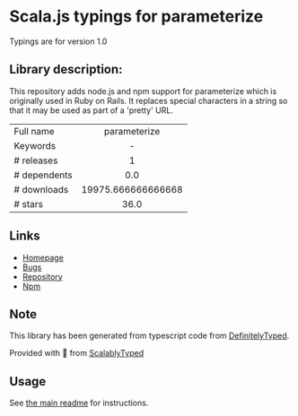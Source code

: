 
# Scala.js typings for parameterize

Typings are for version 1.0

## Library description:
This repository adds node.js and npm support for parameterize which is originally used in Ruby on Rails. It replaces special characters in a string so that it may be used as part of a 'pretty' URL.

|                    |                 |
| ------------------ | :-------------: |
| Full name          | parameterize |
| Keywords           | - |
| # releases         | 1 |
| # dependents       | 0.0 |
| # downloads        | 19975.666666666668 |
| # stars            | 36.0 |

## Links
- [Homepage](https://github.com/fyalavuz/node-parameterize#readme)
- [Bugs](https://github.com/fyalavuz/node-parameterize/issues)
- [Repository](https://github.com/fyalavuz/node-parameterize)
- [Npm](https://www.npmjs.com/package/parameterize)
    


## Note
This library has been generated from typescript code from [DefinitelyTyped](https://definitelytyped.org).

Provided with :purple_heart: from [ScalablyTyped](https://github.com/oyvindberg/ScalablyTyped)

## Usage
See [the main readme](../../readme.md) for instructions.


